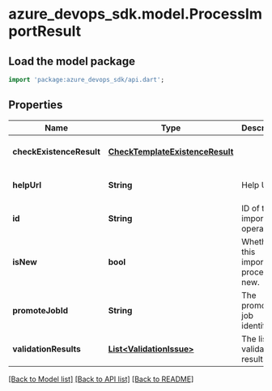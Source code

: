 # azure_devops_sdk.model.ProcessImportResult

## Load the model package
```dart
import 'package:azure_devops_sdk/api.dart';
```

## Properties
Name | Type | Description | Notes
------------ | ------------- | ------------- | -------------
**checkExistenceResult** | [**CheckTemplateExistenceResult**](CheckTemplateExistenceResult.md) |  | [optional] [default to null]
**helpUrl** | **String** | Help URL. | [optional] [default to null]
**id** | **String** | ID of the import operation. | [optional] [default to null]
**isNew** | **bool** | Whether this imported process is new. | [optional] [default to null]
**promoteJobId** | **String** | The promote job identifier. | [optional] [default to null]
**validationResults** | [**List&lt;ValidationIssue&gt;**](ValidationIssue.md) | The list of validation results. | [optional] [default to []]

[[Back to Model list]](../README.md#documentation-for-models) [[Back to API list]](../README.md#documentation-for-api-endpoints) [[Back to README]](../README.md)


